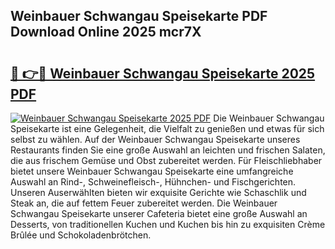## Weinbauer Schwangau Speisekarte PDF Download Online 2025 mcr7X

# <h2><a href="http://gc6ulq.nevu.top/?p=Weinbauer+Schwangau+Speisekarte">🔗 👉🔴 Weinbauer Schwangau Speisekarte 2025 PDF</a></h2>

[![Weinbauer Schwangau Speisekarte 2025 PDF](https://i.imgur.com/dBaPXMq.png)](http://gc6ulq.nevu.top/?p=Weinbauer+Schwangau+Speisekarte)
Die Weinbauer Schwangau Speisekarte ist eine Gelegenheit, die Vielfalt zu genießen und etwas für sich selbst zu wählen. Auf der Weinbauer Schwangau Speisekarte unseres Restaurants finden Sie eine große Auswahl an leichten und frischen Salaten, die aus frischem Gemüse und Obst zubereitet werden. Für Fleischliebhaber bietet unsere Weinbauer Schwangau Speisekarte eine umfangreiche Auswahl an Rind-, Schweinefleisch-, Hühnchen- und Fischgerichten. Unseren Auserwählten bieten wir exquisite Gerichte wie Schaschlik und Steak an, die auf fettem Feuer zubereitet werden. Die Weinbauer Schwangau Speisekarte unserer Cafeteria bietet eine große Auswahl an Desserts, von traditionellen Kuchen und Kuchen bis hin zu exquisiten Crème Brûlée und Schokoladenbrötchen.

